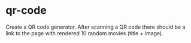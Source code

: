 # qr-code
Create a QR code generator. After scanning a QR code there should be a link to the page with rendered 10 random movies (title + image).
